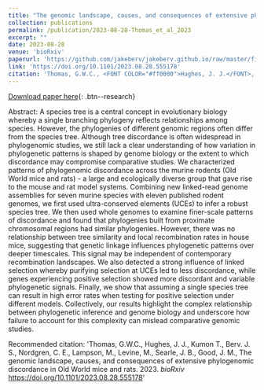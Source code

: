 ```yaml
---
title: "The genomic landscape, causes, and consequences of extensive phylogenomic discordance in Old World mice and rats"
collection: publications
permalink: /publication/2023-08-28-Thomas_et_al_2023
excerpt: ""
date: 2023-08-28
venue: 'bioRxiv'
paperurl: 'https://github.com/jakeberv/jakeberv.github.io/raw/master/files/pdf/papers/Thomas_et_al_2023.pdf'
link: 'https://doi.org/10.1101/2023.08.28.555178'
citation: 'Thomas, G.W.C., <FONT COLOR="#ff0000">Hughes, J. J.</FONT>, Kumon T., <b>Berv. J. S.</b>, Nordgren, C. E., Lampson, M., Levine, M., Searle, J. B., Good, J. M., The genomic landscape, causes, and consequences of extensive phylogenomic discordance in Old World mice and rats. <i>bioRxiv</i> 2023.08.28.555178 <FONT COLOR="#ff0000">Student advisee</FONT>'
---
```


[Download paper here](https://github.com/jakeberv/jakeberv.github.io/raw/master/files/pdf/papers/Thomas_et_al_2023.pdf){: .btn--research}

Abstract: A species tree is a central concept in evolutionary biology whereby a single branching phylogeny reflects relationships among species. However, the phylogenies of different genomic regions often differ from the species tree. Although tree discordance is often widespread in phylogenomic studies, we still lack a clear understanding of how variation in phylogenetic patterns is shaped by genome biology or the extent to which discordance may compromise comparative studies. We characterized patterns of phylogenomic discordance across the murine rodents (Old World mice and rats) - a large and ecologically diverse group that gave rise to the mouse and rat model systems. Combining new linked-read genome assemblies for seven murine species with eleven published rodent genomes, we first used ultra-conserved elements (UCEs) to infer a robust species tree. We then used whole genomes to examine finer-scale patterns of discordance and found that phylogenies built from proximate chromosomal regions had similar phylogenies. However, there was no relationship between tree similarity and local recombination rates in house mice, suggesting that genetic linkage influences phylogenetic patterns over deeper timescales. This signal may be independent of contemporary recombination landscapes. We also detected a strong influence of linked selection whereby purifying selection at UCEs led to less discordance, while genes experiencing positive selection showed more discordant and variable phylogenetic signals. Finally, we show that assuming a single species tree can result in high error rates when testing for positive selection under different models. Collectively, our results highlight the complex relationship between phylogenetic inference and genome biology and underscore how failure to account for this complexity can mislead comparative genomic studies.

Recommended citation: 'Thomas, G.W.C., Hughes, J. J., Kumon T., Berv. J. S., Nordgren, C. E., Lampson, M., Levine, M., Searle, J. B., Good, J. M., The genomic landscape, causes, and consequences of extensive phylogenomic discordance in Old World mice and rats. 2023. <i>bioRxiv</i> <https://doi.org/10.1101/2023.08.28.555178>'
